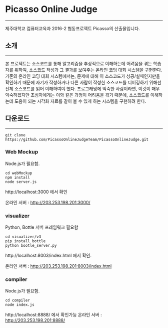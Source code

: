# Picasso Online Judge
----
제주대학교 컴퓨터교육과 2016-2 협동프로젝트 Picasso의 산출물입니다.

## 소개
----
본 프로젝트는 소스코드를 통해 알고리즘을 추상적으로 이해하는데 어려움을 겪는 학습자를 위하여, 소스코드 작성과 그 결과를 보여주는 온라인 코딩 대회 시스템을 구현한다. 기존의 온라인 코딩 대회 시스템에서는, 문제에 대해 이 소스코드가 성공/실패인지만을 확인하기 때문에 자기가 작성하거나 다른 사람이 작성한 소스코드를 디버깅하기 위해선 전체 소스코드를 읽어 이해하여야 했다. 프로그래밍에 익숙한 사람이라면, 이것이 매우 익숙하겠지만 초심자에게는 이와 같은 과정이 어려움을 겪기 때문에, 소스코드를 이해하는데 도움이 되는 시각화 자료를 같이 볼 수 있게 하는 시스템을 구현하려 한다.

## 다운로드
----
    git clone https://github.com/PicassoOnlineJudgeTeam/PicassoOnlineJudge.git

### Web Mockup
Node.js가 필요함.

    cd webMockup
    npm install
    node server.js

http://localhost:3000 에서 확인

온라인 서버 : http://203.253.198.201:3000/

### visualizer
Python, Bottle 서버 프레임워크 필요함

    cd visualizer/v3
    pip install bottle
    python bootle_server.py
http://localhost:8003/index.html 에서 확인.

온라인 서버 : http://203.253.198.201:8003/index.html


### compiler
Node.js가 필요함.

    cd compiler
    node index.js
http://localhost:8888/ 에서 확인가능
온라인 서버 : http://203.253.198.201:8888/